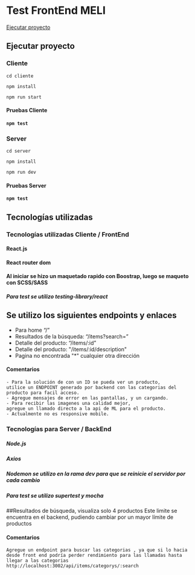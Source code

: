 # Test FrontEnd MELI
[Ejecutar proyecto](#ejecutar-proyecto)


## Ejecutar proyecto

### Cliente

```
cd cliente
```
```
npm install
```
```
npm run start
```

#### Pruebas Cliente

 #### `npm test`

### Server

 ```
 cd server
 ```
 ```
 npm install
 ```
 ```
 npm run dev
 ```

#### Pruebas Server
 #### `npm test`

## Tecnologías utilizadas

### Tecnologías utilizadas Cliente / FrontEnd
#### React.js
#### React router dom

#### Al iniciar se hizo un maquetado rapido con Boostrap, luego se maqueto con SCSS/SASS

##### Para test se utilizo   testing-library/react 

## Se utilizo los siguientes endpoints y enlaces
- Para home “/”
- Resultados de la búsqueda: “/items?search=”
- Detalle del producto:  “/items/:id”
- Detalle del producto: "/items/:id/description"
- Pagina no encontrada "*" cualquier otra dirección

#### Comentarios

```
- Para la solución de con un ID se pueda ver un producto,
utilice un ENDPOINT generado por backend con las categorias del producto para facil acceso.
- Agregue mensajes de error en las pantallas, y un cargando.
- Para recibir las imagenes una calidad mejor,
agregue un llamado directo a la api de ML para el producto.
- Actualmente no es responsive mobile.
```

### Tecnologías para Server / BackEnd
##### Node.js 
##### Axios
##### Nodemon se utilizo en la rama dev para que se reinicie el servidor por cada cambio
##### Para test se utilizo supertest y mocha


##Resultados de búsqueda, visualiza solo 4 productos
Este limite se encuentra en el backend, pudiendo cambiar por un mayor límite de productos

#### Comentarios

```
Agregue un endpoint para buscar las categorias , ya que si lo hacia desde front end podría perder rendimiento para las llamadas hasta llegar a las categorias
http://localhost:3002/api/items/categorys/:search
```
